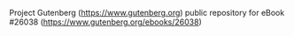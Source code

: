Project Gutenberg (https://www.gutenberg.org) public repository for eBook #26038 (https://www.gutenberg.org/ebooks/26038)
